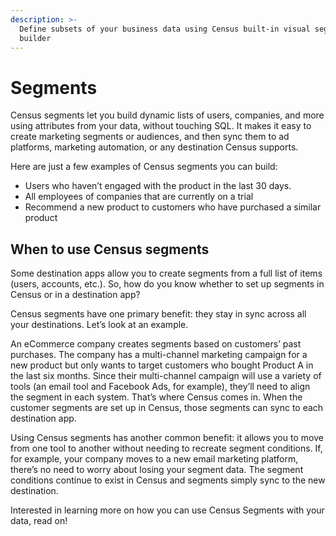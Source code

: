 ```yaml
---
description: >-
  Define subsets of your business data using Census built-in visual segment
  builder
---
```


# Segments

Census segments let you build dynamic lists of users, companies, and more using attributes from your data, without touching SQL. It makes it easy to create marketing segments or audiences, and then sync them to ad platforms, marketing automation, or any destination Census supports.&#x20;

Here are just a few examples of Census segments you can build:

* Users who haven’t engaged with the product in the last 30 days.
* All employees of companies that are currently on a trial
* Recommend a new product to customers who have purchased a similar product

## **When to use Census segments**

Some destination apps allow you to create segments from a full list of items (users, accounts, etc.). So, how do you know whether to set up segments in Census or in a destination app?&#x20;

Census segments have one primary benefit: they stay in sync across all your destinations. Let’s look at an example.

An eCommerce company creates segments based on customers’ past purchases. The company has a multi-channel marketing campaign for a new product but only wants to target customers who bought Product A in the last six months. Since their multi-channel campaign will use a variety of tools (an email tool and Facebook Ads, for example), they’ll need to align the segment in each system. That’s where Census comes in. When the customer segments are set up in Census, those segments can sync to each destination app.&#x20;

Using Census segments has another common benefit: it allows you to move from one tool to another without needing to recreate segment conditions. If, for example, your company moves to a new email marketing platform, there’s no need to worry about losing your segment data. The segment conditions continue to exist in Census and segments simply sync to the new destination.

Interested in learning more on how you can use Census Segments with your data, read on!
